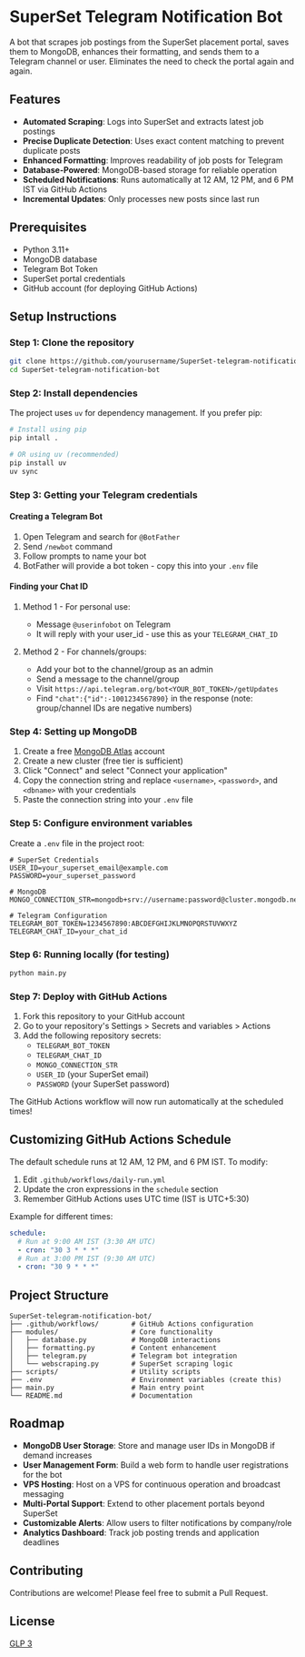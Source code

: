 # SuperSet Telegram Notification Bot

A bot that scrapes job postings from the SuperSet placement portal, saves them to MongoDB, enhances their formatting, and sends them to a Telegram channel or user. Eliminates the need to check the portal again and again.

## Features

- **Automated Scraping**: Logs into SuperSet and extracts latest job postings
- **Precise Duplicate Detection**: Uses exact content matching to prevent duplicate posts
- **Enhanced Formatting**: Improves readability of job posts for Telegram
- **Database-Powered**: MongoDB-based storage for reliable operation
- **Scheduled Notifications**: Runs automatically at 12 AM, 12 PM, and 6 PM IST via GitHub Actions
- **Incremental Updates**: Only processes new posts since last run

## Prerequisites

- Python 3.11+
- MongoDB database
- Telegram Bot Token
- SuperSet portal credentials
- GitHub account (for deploying GitHub Actions)

## Setup Instructions

### Step 1: Clone the repository

```bash
git clone https://github.com/yourusername/SuperSet-telegram-notification-bot.git
cd SuperSet-telegram-notification-bot
```

### Step 2: Install dependencies

The project uses `uv` for dependency management. If you prefer pip:

```bash
# Install using pip
pip intall .

# OR using uv (recommended)
pip install uv
uv sync
```

### Step 3: Getting your Telegram credentials

#### Creating a Telegram Bot

1. Open Telegram and search for `@BotFather`
2. Send `/newbot` command
3. Follow prompts to name your bot
4. BotFather will provide a bot token - copy this into your `.env` file

#### Finding your Chat ID

1. Method 1 - For personal use:

   - Message `@userinfobot` on Telegram
   - It will reply with your user_id - use this as your `TELEGRAM_CHAT_ID`

2. Method 2 - For channels/groups:
   - Add your bot to the channel/group as an admin
   - Send a message to the channel/group
   - Visit `https://api.telegram.org/bot<YOUR_BOT_TOKEN>/getUpdates`
   - Find `"chat":{"id":-1001234567890}` in the response (note: group/channel IDs are negative numbers)

### Step 4: Setting up MongoDB

1. Create a free [MongoDB Atlas](https://www.mongodb.com/cloud/atlas/register) account
2. Create a new cluster (free tier is sufficient)
3. Click "Connect" and select "Connect your application"
4. Copy the connection string and replace `<username>`, `<password>`, and `<dbname>` with your credentials
5. Paste the connection string into your `.env` file

### Step 5: Configure environment variables

Create a `.env` file in the project root:

```
# SuperSet Credentials
USER_ID=your_superset_email@example.com
PASSWORD=your_superset_password

# MongoDB
MONGO_CONNECTION_STR=mongodb+srv://username:password@cluster.mongodb.net/database

# Telegram Configuration
TELEGRAM_BOT_TOKEN=1234567890:ABCDEFGHIJKLMNOPQRSTUVWXYZ
TELEGRAM_CHAT_ID=your_chat_id
```

### Step 6: Running locally (for testing)

```bash
python main.py
```

### Step 7: Deploy with GitHub Actions

1. Fork this repository to your GitHub account
2. Go to your repository's Settings > Secrets and variables > Actions
3. Add the following repository secrets:
   - `TELEGRAM_BOT_TOKEN`
   - `TELEGRAM_CHAT_ID`
   - `MONGO_CONNECTION_STR`
   - `USER_ID` (your SuperSet email)
   - `PASSWORD` (your SuperSet password)

The GitHub Actions workflow will now run automatically at the scheduled times!

## Customizing GitHub Actions Schedule

The default schedule runs at 12 AM, 12 PM, and 6 PM IST. To modify:

1. Edit `.github/workflows/daily-run.yml`
2. Update the cron expressions in the `schedule` section
3. Remember GitHub Actions uses UTC time (IST is UTC+5:30)

Example for different times:

```yaml
schedule:
  # Run at 9:00 AM IST (3:30 AM UTC)
  - cron: "30 3 * * *"
  # Run at 3:00 PM IST (9:30 AM UTC)
  - cron: "30 9 * * *"
```

## Project Structure

```
SuperSet-telegram-notification-bot/
├── .github/workflows/        # GitHub Actions configuration
├── modules/                  # Core functionality
│   ├── database.py           # MongoDB interactions
│   ├── formatting.py         # Content enhancement
│   ├── telegram.py           # Telegram bot integration
│   └── webscraping.py        # SuperSet scraping logic
├── scripts/                  # Utility scripts
├── .env                      # Environment variables (create this)
├── main.py                   # Main entry point
└── README.md                 # Documentation
```

## Roadmap

- **MongoDB User Storage**: Store and manage user IDs in MongoDB if demand increases
- **User Management Form**: Build a web form to handle user registrations for the bot
- **VPS Hosting**: Host on a VPS for continuous operation and broadcast messaging
- **Multi-Portal Support**: Extend to other placement portals beyond SuperSet
- **Customizable Alerts**: Allow users to filter notifications by company/role
- **Analytics Dashboard**: Track job posting trends and application deadlines

## Contributing

Contributions are welcome! Please feel free to submit a Pull Request.

## License

[GLP 3](./LICENSE)
